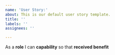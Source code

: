 ```yaml
---
name: 'User Story:'
about: This is our default user story template.
title: ''
labels: ''
assignees: ''

---
```


As a **role** I can **capability** so that **received benefit**
